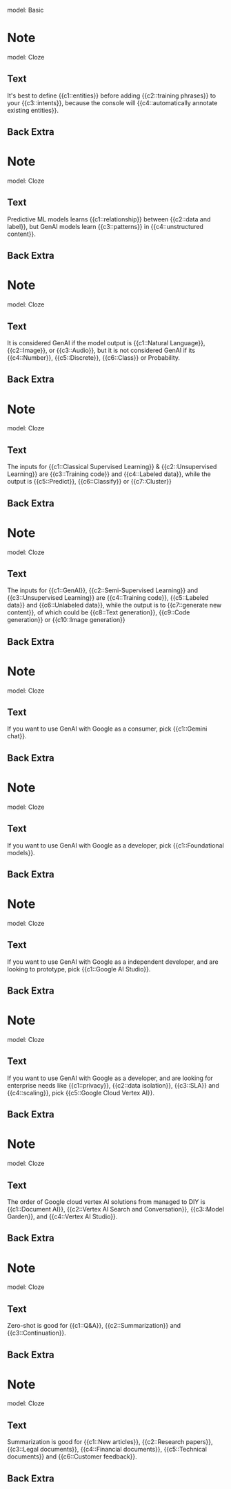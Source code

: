 model: Basic

# Note
model: Cloze

## Text
It's best to define {{c1::entities}} before adding {{c2::training phrases}} to your {{c3::intents}}, because the console will {{c4::automatically annotate existing entities}}.

## Back Extra


# Note
model: Cloze

## Text
Predictive ML models learns {{c1::relationship}} between {{c2::data and label}}, but GenAI models learn {{c3::patterns}} in {{c4::unstructured content}}.

## Back Extra


# Note
model: Cloze

## Text
It is considered GenAI if the model output is {{c1::Natural Language}}, {{c2::Image}}, or {{c3::Audio}}, but it is not considered GenAI if its {{c4::Number}}, {{c5::Discrete}}, {{c6::Class}} or Probability.

## Back Extra


# Note
model: Cloze

## Text
The inputs for {{c1::Classical Supervised Learning}} & {{c2::Unsupervised Learning}} are {{c3::Training code}} and {{c4::Labeled data}}, while the output is {{c5::Predict}}, {{c6::Classify}} or {{c7::Cluster}}

## Back Extra


# Note
model: Cloze

## Text
The inputs for {{c1::GenAI}}, {{c2::Semi-Supervised Learning}} and {{c3::Unsupervised Learning}} are {{c4::Training code}}, {{c5::Labeled data}} and {{c6::Unlabeled data}}, while the output is to {{c7::generate new content}}, of which could be {{c8::Text generation}}, {{c9::Code generation}} or {{c10::Image generation}}

## Back Extra


# Note
model: Cloze

## Text
If you want to use GenAI with Google as a consumer, pick {{c1::Gemini chat}}.

## Back Extra


# Note
model: Cloze

## Text
If you want to use GenAI with Google as a developer, pick {{c1::Foundational models}}.

## Back Extra


# Note
model: Cloze

## Text
If you want to use GenAI with Google as a independent developer, and are looking to prototype, pick {{c1::Google AI Studio}}.

## Back Extra


# Note
model: Cloze

## Text
If you want to use GenAI with Google as a developer, and are looking for enterprise needs like {{c1::privacy}}, {{c2::data isolation}}, {{c3::SLA}} and {{c4::scaling}}, pick {{c5::Google Cloud Vertex AI}}.

## Back Extra


# Note
model: Cloze

## Text
The order of Google cloud vertex AI solutions from managed to DIY is {{c1::Document AI}}, {{c2::Vertex AI Search and Conversation}}, {{c3::Model Garden}}, and {{c4::Vertex AI Studio}}.

## Back Extra


# Note
model: Cloze

## Text
Zero-shot is good for {{c1::Q&A}}, {{c2::Summarization}} and {{c3::Continuation}}.

## Back Extra


# Note
model: Cloze

## Text
Summarization is good for {{c1::New articles}}, {{c2::Research papers}}, {{c3::Legal documents}}, {{c4::Financial documents}}, {{c5::Technical documents}} and {{c6::Customer feedback}}.

## Back Extra


